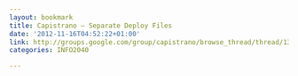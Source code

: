 ```yaml
---
layout: bookmark
title: Capistrano – Separate Deploy Files
date: '2012-11-16T04:52:22+01:00'
link: http://groups.google.com/group/capistrano/browse_thread/thread/135d41552ed0db29/e832d76cf6901178
categories: INFO2040

---
```

